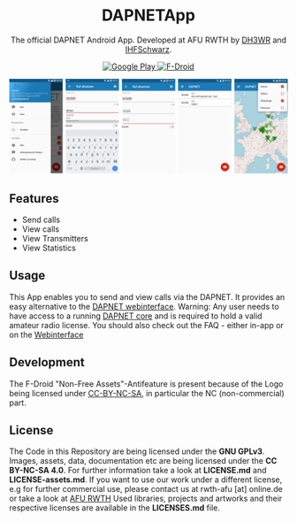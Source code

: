 <h1 align="center">DAPNETApp</h1>
<p align="center">The official DAPNET Android App. Developed at AFU RWTH by <a href="https://github.com/dh3wr">DH3WR</a> and <a href="https://github.com/IHFSchwarz">IHFSchwarz</a>.</p>
<p align="center">
    <a href="https://play.google.com/store/apps/details?id=de.hampager.dapnetmobil">
       <img src="https://play.google.com/intl/en_us/badges/images/generic/en_badge_web_generic.png" alt="Google Play" height="80">
    </a>
    <a href="https://f-droid.org/app/de.hampager.dapnetmobile">
        <img src="https://f-droid.org/badge/get-it-on.png" alt="F-Droid" height="80">
    </a>
    
</p>

<img src="https://raw.githubusercontent.com/DecentralizedAmateurPagingNetwork/DAPNETApp/master/screenshots.png" alt="Screenshots height=310">

## Features
- Send calls
- View calls
- View Transmitters
- View Statistics

## Usage
This App enables you to send and view calls via the DAPNET.
It provides an easy alternative to the [DAPNET webinterface](https://github.com/DecentralizedAmateurPagingNetwork/Web).
Warning: Any user needs to have access to a running [DAPNET core](https://github.com/DecentralizedAmateurPagingNetwork/Core) and is required to hold a valid amateur radio license. You should also check out the FAQ - either in-app or on the [Webinterface](http://hampager.de/#/faq)

## Development
The F-Droid "Non-Free Assets"-Antifeature is present because of the Logo being licensed under [CC-BY-NC-SA](http://creativecommons.org/licenses/by-nc-sa/4.0/), in particular the NC (non-commercial) part.

## License
The Code in this Repository are being licensed under the **GNU GPLv3**. Images, assets, data, documentation etc are being licensed under the **CC BY-NC-SA 4.0**. For further information take a look at **LICENSE.md** and **LICENSE-assets.md**. If you want to use our work under a  different license, e.g for further commercial use, please contact us at  rwth-afu [at] online.de or take a look at [AFU RWTH](https://www.afu.rwth-aachen.de/ueber-uns/kontakt)
Used libraries, projects and artworks and their respective licenses are available in the **LICENSES.md** file.
